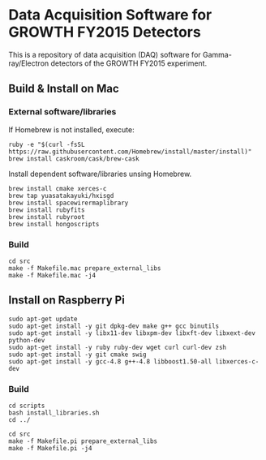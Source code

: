 # Data Acquisition Software for GROWTH FY2015 Detectors

This is a repository of data acquisition (DAQ) software for Gamma-ray/Electron detectors of the GROWTH FY2015 experiment.

## Build & Install on Mac

### External software/libraries
If Homebrew is not installed, execute:
```
ruby -e "$(curl -fsSL https://raw.githubusercontent.com/Homebrew/install/master/install)"
brew install caskroom/cask/brew-cask
```

Install dependent software/libraries unsing Homebrew.

```
brew install cmake xerces-c
brew tap yuasatakayuki/hxisgd
brew install spacewirermaplibrary
brew install rubyfits
brew install rubyroot
brew install hongoscripts
```

### Build

```
cd src
make -f Makefile.mac prepare_external_libs
make -f Makefile.mac -j4
```

## Install on Raspberry Pi

```
sudo apt-get update
sudo apt-get install -y git dpkg-dev make g++ gcc binutils 
sudo apt-get install -y libx11-dev libxpm-dev libxft-dev libxext-dev python-dev
sudo apt-get install -y ruby ruby-dev wget curl curl-dev zsh
sudo apt-get install -y git cmake swig
sudo apt-get install -y gcc-4.8 g++-4.8 libboost1.50-all libxerces-c-dev
```

### Build

```
cd scripts
bash install_libraries.sh
cd ../

cd src
make -f Makefile.pi prepare_external_libs
make -f Makefile.pi -j4
```
